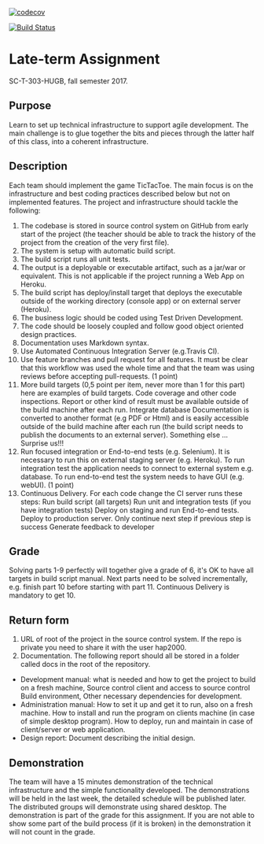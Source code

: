 [![codecov](https://codecov.io/gh/DreamTeamHR/TicTacToe/branch/master/graph/badge.svg)](https://codecov.io/gh/DreamTeamHR/TicTacToe)

[![Build Status](https://travis-ci.org/DreamTeamHR/TicTacToe.png)](https://travis-ci.org/DreamTeamHR/TicTacToe)
# Late-term Assignment
SC-T-303-HUGB, fall semester 2017.
## Purpose
Learn to set up technical infrastructure to support agile development. The main
challenge is to glue together the bits and pieces through the latter half of this
class, into a coherent infrastructure.
## Description
Each team should implement the game TicTacToe. The main focus is on the
infrastructure and best coding practices described below but not on
implemented features.
The project and infrastructure should tackle the following:
1. The codebase is stored in source control system on GitHub from early start
of the project (the teacher should be able to track the history of the project
from the creation of the very first file).
2. The system is setup with automatic build script.
3. The build script runs all unit tests.
4. The output is a deployable or executable artifact, such as a jar/war or
equivalent. This is not applicable if the project running a Web App on
Heroku.
5. The build script has deploy/install target that deploys the executable
outside of the working directory (console app) or on external server
(Heroku).
6. The business logic should be coded using Test Driven Development.
7. The code should be loosely coupled and follow good object oriented
design practices.
8. Documentation uses Markdown syntax.
9. Use Automated Continuous Integration Server (e.g.Travis CI).
10. Use feature branches and pull request for all features. It must be clear that
this workflow was used the whole time and that the team was using
reviews before accepting pull-requests. (1 point)
11. More build targets (0,5 point per item, never more than 1 for this part) here
are examples of build targets.
Code coverage and other code inspections. Report or other kind of
result must be available outside of the build machine after each run.
Integrate database
Documentation is converted to another format (e.g PDF or Html) and is
easily accessible outside of the build machine after each run (the build
script needs to publish the documents to an external server).
Something else ... Surprise us!!!
12. Run focused integration or End-to-end tests (e.g. Selenium). It is necessary
to run this on external staging server (e.g. Heroku). To run integration test
the application needs to connect to external system e.g. database. To run
end-to-end test the system needs to have GUI (e.g. webUI). (1 point)
13. Continuous Delivery. For each code change the CI server runs these steps:
Run build script (all targets)
Run unit and integration tests (if you have integration tests) Deploy on
staging and run End-to-end tests.
Deploy to production server.
Only continue next step if previous step is success
Generate feedback to developer
## Grade
Solving parts 1-9 perfectly will together give a grade of 6, it's OK to have all
targets in build script manual. Next parts need to be solved incrementally, e.g.
finish part 10 before starting with part 11. Continuous Delivery is mandatory to
get 10.
## Return form
1. URL of root of the project in the source control system. If the repo is
private you need to share it with the user hap2000.
2. Documentation. The following report should all be stored in a folder called
docs in the root of the repository.
* Development manual: what is needed and how to get the project to
build on a fresh machine, Source control client and access to source
control Build environment, Other necessary dependencies for
development.
* Administration manual: How to set it up and get it to run, also on a
fresh machine. How to install and run the program on clients machine
(in case of simple desktop program). How to deploy, run and maintain
in case of client/server or web application.
* Design report: Document describing the initial design.
## Demonstration
The team will have a 15 minutes demonstration of the technical infrastructure
and the simple functionality developed. The demonstrations will be held in the
last week, the detailed schedule will be published later. The distributed groups
will demonstrate using shared desktop. The demonstration is part of the grade
for this assignment. If you are not able to show some part of the build process
(if it is broken) in the demonstration it will not count in the grade.
